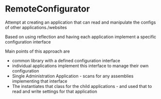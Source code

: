 # RemoteConfigurator

Attempt at creating an application that can read and manipulate the configs of other applications./websites

Based on using reflection and having each application implement a specific configuration interface

Main points of this approach are 
 * common library with a defined configuration interface 
 * individual applications implement this interface to manage their own configuration
 * Single Administration Application - scans for any assemblies implementing that interface
 * The instantiates that class for the child applications - and used that to read and write settings for that application
